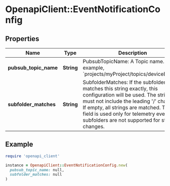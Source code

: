 # OpenapiClient::EventNotificationConfig

## Properties

| Name | Type | Description | Notes |
| ---- | ---- | ----------- | ----- |
| **pubsub_topic_name** | **String** | PubsubTopicName: A Topic name. For example, &#x60;projects/myProject/topics/deviceEvents&#x60;. | [optional] |
| **subfolder_matches** | **String** | SubfolderMatches: If the subfolder name matches this string exactly, this configuration will be used. The string must not include the leading &#39;/&#39; character. If empty, all strings are matched. This field is used only for telemetry events; subfolders are not supported for state changes. | [optional] |

## Example

```ruby
require 'openapi_client'

instance = OpenapiClient::EventNotificationConfig.new(
  pubsub_topic_name: null,
  subfolder_matches: null
)
```


